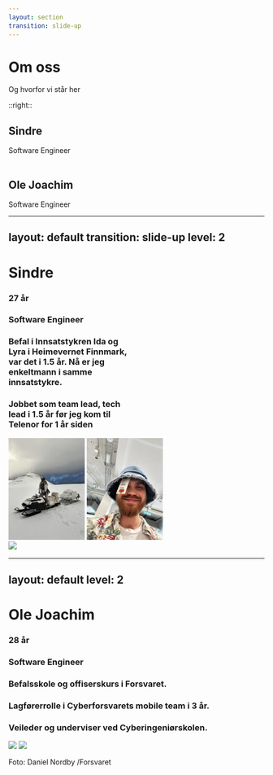 ```yaml
---
layout: section
transition: slide-up
---
```


# Om oss

Og hvorfor vi står her

::right::

<div>
<h2>Sindre</h2>
Software Engineer
</div>

<br/>

<div>
<h2>Ole Joachim</h2>
Software Engineer
</div>

---
layout: default
transition: slide-up
level: 2
---
# Sindre

<div class="flex">
    <div style="width: 50%">
        <h3>
        27 år
        </h3>
        <h3>
        Software Engineer
        </h3>
        <h3>
        Befal i Innsatstykren Ida og Lyra i Heimevernet Finnmark, var det i 1.5 år. Nå er jeg enkeltmann i samme innsatstykre.
        </h3>
        <h3>
        Jobbet som team lead, tech lead i 1.5 år før jeg kom til Telenor for 1 år siden
        </h3>
    </div>
    <div class="flex flex-col gap-2">
        <div class="flex gap-10">
            <img border="rounded" src="../public/IMG_4987.JPEG" style="height: 200px">
            <img border="rounded" src="../public/IMG_6172.JPEG" style="height: 200px">
        </div>
        <div>
            <img border="rounded" src="../public/IMG_6316.JPEG" style="height: 200px">
        </div>
    </div>
</div>

---
layout: default
level: 2
---
# Ole Joachim

<div class="flex">
    <div>
        <h3>28 år</h3>
        <h3>Software Engineer</h3>
        <h3>Befalsskole og offiserskurs i Forsvaret. </h3>
        <h3>Lagførerrolle i Cyberforsvarets mobile team i 3 år.</h3>
        <h3>Veileder og underviser ved Cyberingeniørskolen. </h3>
    </div>
    <div>
        <div class="flex flex-col gap-2">
            <img border="rounded" src="https://preview.sdl.no/v2/dam/mArDYumXm-kt5zduL58YzQ/m4H_M_WKC2Q?v=1718702164178" style="height: 180px">
            <img border="rounded" src="https://preview.sdl.no/v2/dam/7JMBTscrY4_c1-y2enafQw/YFmS3LIfd7s?v=1725437199904" style="height: 190px">
        </div>
        <p>Foto: Daniel Nordby /Forsvaret</p>
    </div>

</div>
